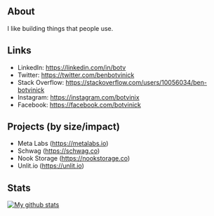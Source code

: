 ## About
I like building things that people use.

## Links

- LinkedIn: https://linkedin.com/in/botv
- Twitter: https://twitter.com/benbotvinick
- Stack Overflow: https://stackoverflow.com/users/10056034/ben-botvinick
- Instagram: https://instagram.com/botvinix
- Facebook: https://facebook.com/botvinick

## Projects (by size/impact)

- Meta Labs (https://metalabs.io)
- Schwag (https://schwag.co)
- Nook Storage (https://nookstorage.co)
- Unlit.io (https://unlit.io)

## Stats
[![My github stats](https://github-readme-stats.vercel.app/api?username=botv&count_private=true&show_icons=true&title_color=41b883&icon_color=41b883&text_color=fffefe&bg_color=273849)](https://github.com/anuraghazra/github-readme-stats)
